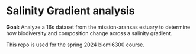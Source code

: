 # Salinity Gradient analysis

**Goal:** Analyze a 16s dataset from the mission-aransas estuary to determine how biodiversity and composition change across a salinity gradient.

This repo is used for the spring 2024 biomi6300 course.
